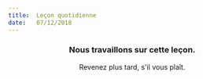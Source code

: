 ```yaml
---
title:  Leçon quotidienne
date:   07/12/2018
---
```


### <center>Nous travaillons sur cette leçon.</center>
<center>Revenez plus tard, s'il vous plaît.</center>